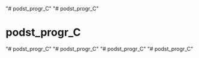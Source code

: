 "# podst_progr_C" 
"# podst_progr_C" 
# podst_progr_C
"# podst_progr_C" 
"# podst_progr_C" 
"# podst_progr_C" 
"# podst_progr_C" 
